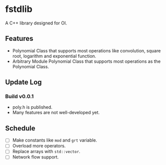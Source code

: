 # fstdlib
A C++ library designed for OI.

## Features

- Polynomial Class that supports most operations like convolution, square root, logarithm and exponential function.
- Arbitrary Module Polynomial Class that supports most operations as the Polynomial Class.

## Update Log

### Build v0.0.1
- poly.h is published.
- Many features are not well-developed yet.

## Schedule

- [ ] Make constants like `mod` and `grt` variable.
- [ ] Overload more operators.
- [ ] Replace arrays with `std::vector`.
- [ ] Network flow support.
